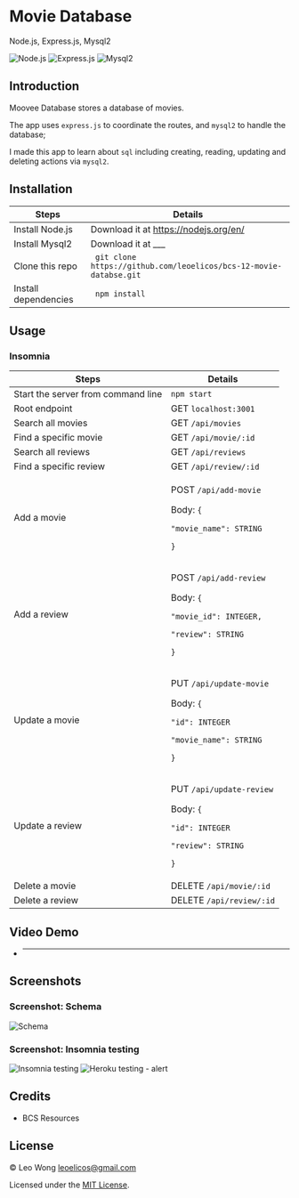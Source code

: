# Movie Database

Node.js, Express.js, Mysql2

![Node.js](https://img.shields.io/badge/16.15.0%20LTS-0?label=Node.js&style=for-the-badge&labelColor=white&color=black) ![Express.js](https://img.shields.io/badge/4.18.1-0?label=Express&style=for-the-badge&labelColor=white&color=black) ![Mysql2](https://img.shields.io/badge/2.3.3-0?label=Mysql2&style=for-the-badge&labelColor=white&color=black)

## Introduction

Moovee Database stores a database of movies.

The app uses `express.js` to coordinate the routes, and `mysql2` to handle the database;

I made this app to learn about `sql` including creating, reading, updating and deleting actions via `mysql2`.

## Installation

| Steps                | Details                                                            |
| -------------------- | ------------------------------------------------------------------ |
| Install Node.js      | Download it at https://nodejs.org/en/                              |
| Install Mysql2       | Download it at \_\_\_                                              |
| Clone this repo      | ` git clone https://github.com/leoelicos/bcs-12-movie-databse.git` |
| Install dependencies | ` npm install`                                                     |

## Usage

### Insomnia

| Steps                              | Details                                                                                                       |
| ---------------------------------- | ------------------------------------------------------------------------------------------------------------- |
| Start the server from command line | `npm start`                                                                                                   |
| Root endpoint                      | GET `localhost:3001`                                                                                          |
| Search all movies                  | GET `/api/movies`                                                                                             |
| Find a specific movie              | GET `/api/movie/:id`                                                                                          |
| Search all reviews                 | GET `/api/reviews`                                                                                            |
| Find a specific review             | GET `/api/review/:id`                                                                                         |
| Add a movie                        | <p>POST `/api/add-movie`</p><p>Body: `{`</p><p>`"movie_name": STRING`</p><p>`}`</p>                           |
| Add a review                       | <p>POST `/api/add-review`</p><p>Body: `{`</p><p>`"movie_id": INTEGER,`</p><p>`"review": STRING`</p><p>`}`</p> |
| Update a movie                     | <p>PUT `/api/update-movie`</p><p>Body: `{`</p><p>`"id": INTEGER`</p><p>`"movie_name": STRING`</p><p>`}`</p>   |
| Update a review                    | <p>PUT `/api/update-review`</p><p>Body: `{`</p><p>`"id": INTEGER`</p><p>`"review": STRING`</p><p>`}`</p>      |
| Delete a movie                     | DELETE `/api/movie/:id`                                                                                       |
| Delete a review                    | DELETE `/api/review/:id`                                                                                      |

## Video Demo

-  ***

## Screenshots

### Screenshot: Schema

![Schema]()

### Screenshot: Insomnia testing

![Insomnia testing](https://user-images.githubusercontent.com/99461390/170288533-c910593c-26b5-41a6-8b28-eb937c316cf0.jpg) ![Heroku testing - alert](https://user-images.githubusercontent.com/99461390/170288546-8ec84157-dd59-4eab-9935-8edceab217d9.jpg)

## Credits

-  BCS Resources

## License

&copy; Leo Wong <leoelicos@gmail.com>

Licensed under the [MIT License](./LICENSE).

